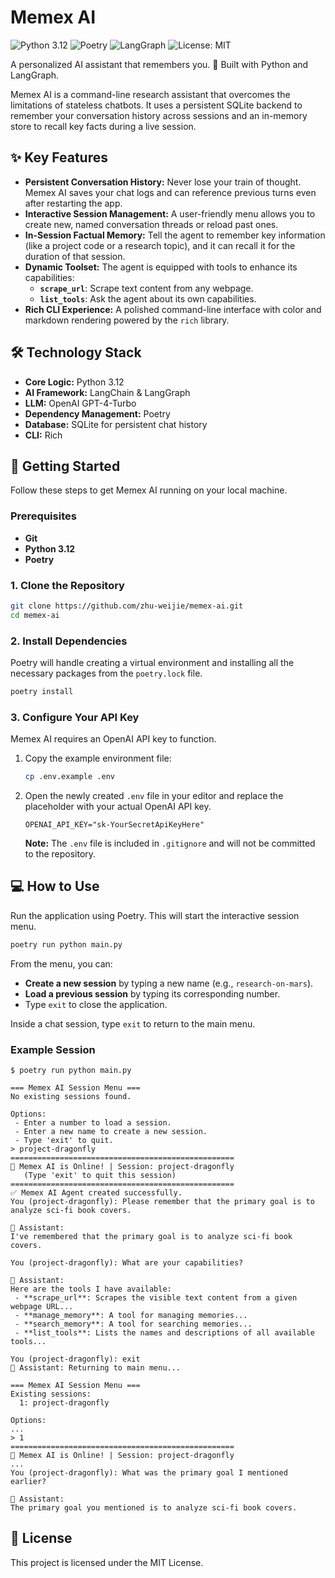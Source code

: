 # Memex AI

![Python 3.12](https://img.shields.io/badge/python-3.12-blue.svg)
![Poetry](https://img.shields.io/endpoint?url=https://python-poetry.org/badge/v0.json)
![LangGraph](https://img.shields.io/badge/LangGraph-0.5.0-blue)
![License: MIT](https://img.shields.io/badge/License-MIT-yellow.svg)

A personalized AI assistant that remembers you. 🧠 Built with Python and LangGraph.

Memex AI is a command-line research assistant that overcomes the limitations of stateless chatbots. It uses a persistent SQLite backend to remember your conversation history across sessions and an in-memory store to recall key facts during a live session.

## ✨ Key Features

*   **Persistent Conversation History:** Never lose your train of thought. Memex AI saves your chat logs and can reference previous turns even after restarting the app.
*   **Interactive Session Management:** A user-friendly menu allows you to create new, named conversation threads or reload past ones.
*   **In-Session Factual Memory:** Tell the agent to remember key information (like a project code or a research topic), and it can recall it for the duration of that session.
*   **Dynamic Toolset:** The agent is equipped with tools to enhance its capabilities:
    *   **`scrape_url`**: Scrape text content from any webpage.
    *   **`list_tools`**: Ask the agent about its own capabilities.
*   **Rich CLI Experience:** A polished command-line interface with color and markdown rendering powered by the `rich` library.

## 🛠️ Technology Stack

*   **Core Logic:** Python 3.12
*   **AI Framework:** LangChain & LangGraph
*   **LLM:** OpenAI GPT-4-Turbo
*   **Dependency Management:** Poetry
*   **Database:** SQLite for persistent chat history
*   **CLI:** Rich

## 🚀 Getting Started

Follow these steps to get Memex AI running on your local machine.

### Prerequisites

*   **Git**
*   **Python 3.12**
*   **Poetry**

### 1. Clone the Repository

```bash
git clone https://github.com/zhu-weijie/memex-ai.git
cd memex-ai
```

### 2. Install Dependencies

Poetry will handle creating a virtual environment and installing all the necessary packages from the `poetry.lock` file.

```bash
poetry install
```

### 3. Configure Your API Key

Memex AI requires an OpenAI API key to function.

1.  Copy the example environment file:
    ```bash
    cp .env.example .env
    ```
2.  Open the newly created `.env` file in your editor and replace the placeholder with your actual OpenAI API key.
    ```
    OPENAI_API_KEY="sk-YourSecretApiKeyHere"
    ```
    **Note:** The `.env` file is included in `.gitignore` and will not be committed to the repository.

## 💻 How to Use

Run the application using Poetry. This will start the interactive session menu.

```bash
poetry run python main.py
```

From the menu, you can:
*   **Create a new session** by typing a new name (e.g., `research-on-mars`).
*   **Load a previous session** by typing its corresponding number.
*   Type `exit` to close the application.

Inside a chat session, type `exit` to return to the main menu.

### Example Session

```
$ poetry run python main.py

=== Memex AI Session Menu ===
No existing sessions found.

Options:
 - Enter a number to load a session.
 - Enter a new name to create a new session.
 - Type 'exit' to quit.
> project-dragonfly
==================================================
🚀 Memex AI is Online! | Session: project-dragonfly
   (Type 'exit' to quit this session)
==================================================
✅ Memex AI Agent created successfully.
You (project-dragonfly): Please remember that the primary goal is to analyze sci-fi book covers.

🤖 Assistant:
I've remembered that the primary goal is to analyze sci-fi book covers.

You (project-dragonfly): What are your capabilities?

🤖 Assistant:
Here are the tools I have available:
 - **scrape_url**: Scrapes the visible text content from a given webpage URL...
 - **manage_memory**: A tool for managing memories...
 - **search_memory**: A tool for searching memories...
 - **list_tools**: Lists the names and descriptions of all available tools...

You (project-dragonfly): exit
🤖 Assistant: Returning to main menu...

=== Memex AI Session Menu ===
Existing sessions:
  1: project-dragonfly

Options:
...
> 1
==================================================
🚀 Memex AI is Online! | Session: project-dragonfly
...
You (project-dragonfly): What was the primary goal I mentioned earlier?

🤖 Assistant:
The primary goal you mentioned is to analyze sci-fi book covers.
```

## 📄 License

This project is licensed under the MIT License.
